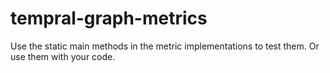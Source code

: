 ﻿# tempral-graph-metrics
Use the static main methods in the metric implementations to test them. Or use them with your code.
